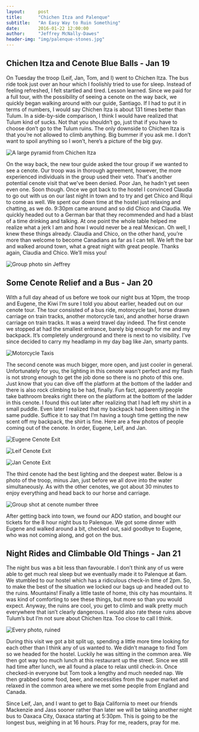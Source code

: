 ```yaml
---
layout:     post
title:      "Chichen Itza and Palenque"
subtitle:   "An Easy Way to Ruin Something"
date:       2016-01-22 12:00:00
author:     "Jeffrey McNally-Dawes"
header-img: "img/palenque-stones.jpg"
---
```

Chichen Itza and Cenote Blue Balls - Jan 19
---
On Tuesday the troop (Leif, Jan, Tom, and I) went to Chichen Itza. The bus ride
took just over an hour which I foolishly tried to use for sleep. Instead of
feeling refreshed, I felt startled and tired. Lesson learned. Since we paid for
a full tour, with the possibility of seeing a cenote on the way back, we
quickly began walking around with our guide, Santiago. If I had to put it in
terms of numbers, I would say Chichen Itza is about 131 times better than
Tulum. In a side-by-side comparison, I think I would have realized that Tulum
kind of sucks. Not that you shouldn’t go, just that if you have to choose don’t
go to the Tulum ruins. The only downside to Chichen Itza is that you’re not
allowed to climb anything. Big bummer if you ask me. I don’t want to spoil
anything so I won’t, here’s a picture of the big guy.

![A large pyramid from Chichen Itza](/img/chichen-itza.jpg)

On the way back, the new tour guide asked the tour group if we wanted to see a
cenote. Our troop was in thorough agreement, however, the more experienced
individuals in the group used their veto. That's another potential cenote visit
that we've been denied. Poor Jan, he hadn't yet seen even one. Soon though.
Once we got back to the hostel I convinced Claudia to go out with us on our
last night in town and to try and get Chico and Riqui to come as well. We spent
our down time at the hostel just relaxing and chatting, as we do. 9:30pm came
around and so did Chico and Claudia. We quickly headed out to a German bar that
they recommended and had a blast of a time drinking and talking. At one point
the whole table helped me realize what a jerk I am and how I would never be a
real Mexican. Oh well, I knew these things already. Claudia and Chico, on the
other hand, you’re more than welcome to become Canadians as far as I can tell.
We left the bar and walked around town, what a great night with great people.
Thanks again, Claudia and Chico. We’ll miss you!

![Group photo sin Jeffrey](/img/merida-night-out.jpg)

Some Cenote Relief and a Bus - Jan 20
---
With a full day ahead of us before we took our night bus at 10pm, the troop and
Eugene, the Kiwi I’m sure I told you about earlier, headed out on our cenote
tour. The tour consisted of a bus ride, motorcycle taxi, horse drawn carriage
on train tracks, another motorcycle taxi, and another horse drawn carriage on
train tracks. It was a weird travel day indeed. The first cenote we stopped at
had the smallest entrance, barely big enough for me and my backpack. It’s
completely underground and there is next to no visibility. I’ve since decided
to carry my headlamp in my day bag like Jan, smarty pants.

![Motorcycle Taxis](/img/cenote-moto-taxis.jpg)

The second cenote was much bigger, more open, and just cooler in general.
Unfortunately for you, the lighting in this cenote wasn’t perfect and my flash
is not strong enough to get the job done so there is no photo of this one. Just
know that you can dive off the platform at the bottom of the ladder and there
is also rock climbing to be had, finally. Fun fact, apparently people take
bathroom breaks right there on the platform at the bottom of the ladder in this
cenote. I found this out later after realizing that I had left my shirt in a
small puddle. Even later I realized that my backpack had been sitting in the
same puddle. Suffice it to say that I’m having a tough time getting the new
scent off my backpack, the shirt is fine. Here are a few photos of people
coming out of the cenote. In order, Eugene, Leif, and Jan.

![Eugene Cenote Exit](/img/eugene-cenote-exit.jpg)

![Leif Cenote Exit](/img/leif-cenote-exit.jpg)

![Jan Cenote Exit](/img/jan-cenote-exit.jpg)

The third cenote had the best lighting and the deepest water. Below is a photo
of the troop, minus Jan, just before we all dove into the water simultaneously.
As with the other cenotes, we got about 30 minutes to enjoy everything and head
back to our horse and carriage.

![Group shot at cenote number three](/img/group-shot-cenote.jpg)

After getting back into town, we found our ADO station, and bought our tickets
for the 8 hour night bus to Palenque. We got some dinner with Eugene and walked
around a bit, checked out, said goodbye to Eugene, who was not coming along,
and got on the bus.

Night Rides and Climbable Old Things - Jan 21
---
The night bus was a bit less than favourable. I don’t think any of us were able
to get much real sleep but we eventually made it to Palenque at 6am. We
stumbled to our hostel which has a ridiculous check-in time of 2pm. So, to make
the best of the situation we locked our bags up and headed out to the ruins.
Mountains! Finally a little taste of home, this city has mountains. It was kind
of comforting to see these things, but more so than you would expect. Anyway,
the ruins are cool, you get to climb and walk pretty much everywhere that
isn’t clearly dangerous. I would also rate these ruins above Tulum’s but I’m
not sure about Chichen Itza. Too close to call I think.

![Every photo, ruined](/img/palenque-ruins.jpg)

During this visit we got a bit split up, spending a little more time looking
for each other than I think any of us wanted to. We didn’t manage to find Tom
so we headed for the hostel. Luckily he was sitting in the common area. We then
got way too much lunch at this restaurant up the street. Since we still had
time after lunch, we all found a place to relax until check-in. Once checked-in
everyone but Tom took a lengthy and much needed nap. We then grabbed some food,
beer, and necessities from the super market and relaxed in the common area
where we met some people from England and Canada.

Since Leif, Jan, and I want to get to Baja California to meet our friends
Mackenzie and Jass sooner rather than later we will be taking another night bus
to Oaxaca City, Oaxaca starting at 5:30pm. This is going to be the longest bus,
weighing in at 16 hours. Pray for me, readers, pray for me.
